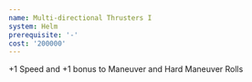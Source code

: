 ```yaml
---
name: Multi-directional Thrusters I
system: Helm
prerequisite: '-'
cost: '200000'
---
```

+1 Speed and +1 bonus to Maneuver and Hard Maneuver Rolls